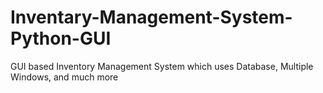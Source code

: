 # Inventary-Management-System-Python-GUI
GUI based Inventory Management System which uses Database, Multiple Windows, and much more
